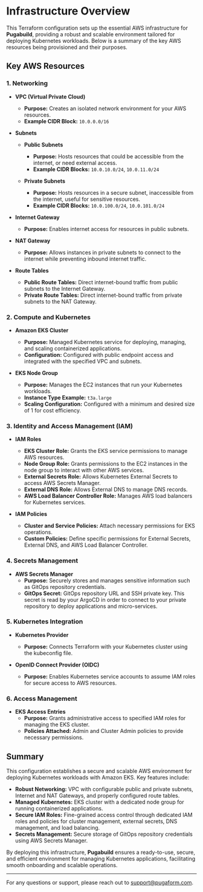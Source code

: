 # Infrastructure Overview

This Terraform configuration sets up the essential AWS infrastructure for **Pugabuild**, providing a robust and scalable environment tailored for deploying Kubernetes workloads. Below is a summary of the key AWS resources being provisioned and their purposes.

## Key AWS Resources

### 1. **Networking**

- **VPC (Virtual Private Cloud)**
  - **Purpose:** Creates an isolated network environment for your AWS resources.
  - **Example CIDR Block:** `10.0.0.0/16`

- **Subnets**
  - **Public Subnets**
    - **Purpose:** Hosts resources that could be accessible from the internet, or need external access.
    - **Example CIDR Blocks:** `10.0.10.0/24`, `10.0.11.0/24`
  
  - **Private Subnets**
    - **Purpose:** Hosts resources in a secure subnet, inaccessible from the internet, useful for sensitive resources.
    - **Example CIDR Blocks:** `10.0.100.0/24`, `10.0.101.0/24`

- **Internet Gateway**
  - **Purpose:** Enables internet access for resources in public subnets.

- **NAT Gateway**
  - **Purpose:** Allows instances in private subnets to connect to the internet while preventing inbound internet traffic.

- **Route Tables**
  - **Public Route Tables:** Direct internet-bound traffic from public subnets to the Internet Gateway.
  - **Private Route Tables:** Direct internet-bound traffic from private subnets to the NAT Gateway.

### 2. **Compute and Kubernetes**

- **Amazon EKS Cluster**
  - **Purpose:** Managed Kubernetes service for deploying, managing, and scaling containerized applications.
  - **Configuration:** Configured with public endpoint access and integrated with the specified VPC and subnets.

- **EKS Node Group**
  - **Purpose:** Manages the EC2 instances that run your Kubernetes workloads.
  - **Instance Type Example:** `t3a.large`
  - **Scaling Configuration:** Configured with a minimum and desired size of 1 for cost efficiency.

### 3. **Identity and Access Management (IAM)**

- **IAM Roles**
  - **EKS Cluster Role:** Grants the EKS service permissions to manage AWS resources.
  - **Node Group Role:** Grants permissions to the EC2 instances in the node group to interact with other AWS services.
  - **External Secrets Role:** Allows Kubernetes External Secrets to access AWS Secrets Manager.
  - **External DNS Role:** Allows External DNS to manage DNS records.
  - **AWS Load Balancer Controller Role:** Manages AWS load balancers for Kubernetes services.

- **IAM Policies**
  - **Cluster and Service Policies:** Attach necessary permissions for EKS operations.
  - **Custom Policies:** Define specific permissions for External Secrets, External DNS, and AWS Load Balancer Controller.

### 4. **Secrets Management**

- **AWS Secrets Manager**
  - **Purpose:** Securely stores and manages sensitive information such as GitOps repository credentials.
  - **GitOps Secret:** GitOps repository URL and SSH private key. This secret is read by your ArgoCD in order to connect to your private repository to deploy applications and micro-services.

### 5. **Kubernetes Integration**

- **Kubernetes Provider**
  - **Purpose:** Connects Terraform with your Kubernetes cluster using the kubeconfig file.
  
- **OpenID Connect Provider (OIDC)**
  - **Purpose:** Enables Kubernetes service accounts to assume IAM roles for secure access to AWS resources.

### 6. **Access Management**

- **EKS Access Entries**
  - **Purpose:** Grants administrative access to specified IAM roles for managing the EKS cluster.
  - **Policies Attached:** Admin and Cluster Admin policies to provide necessary permissions.

## Summary

This configuration establishes a secure and scalable AWS environment for deploying Kubernetes workloads with Amazon EKS. Key features include:

- **Robust Networking:** VPC with configurable public and private subnets, Internet and NAT Gateways, and properly configured route tables.
- **Managed Kubernetes:** EKS cluster with a dedicated node group for running containerized applications.
- **Secure IAM Roles:** Fine-grained access control through dedicated IAM roles and policies for cluster management, external secrets, DNS management, and load balancing.
- **Secrets Management:** Secure storage of GitOps repository credentials using AWS Secrets Manager.

By deploying this infrastructure, **Pugabuild** ensures a ready-to-use, secure, and efficient environment for managing Kubernetes applications, facilitating smooth onboarding and scalable operations.

---
For any questions or support, please reach out to [support@pugaform.com](mailto:support@pugaform.com).